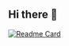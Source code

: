 ## Hi there 👋

[![Readme Card](https://github-readme-stats.vercel.app/api/pin/?username=PTnguyen2409&repo=RADAR_HLK_LD2410B)](https://github.com/PTnguyen2409/RADAR_HLK_LD2410B.git)
